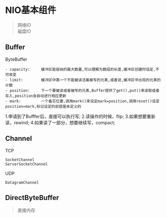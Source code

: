 # NIO基本组件
>网络IO  
>磁盘IO

## Buffer
ByteBuffer
```text
- capacity:     缓冲区能容纳的最大数量,可以理解为数组的长度,缓冲区创建时设定,不可改变
- limit:        缓冲区中第一个不能被读活着被写的元素,或者说,缓冲区中出现的元素的计数
- position:     下一个要被读或者被写的元素,Buffer提供了get(),put()来读取或者存入,position会自动进行相应更新
- mark:         一个备忘位置,调用mark()来设定mark=position,调用reset()设定position=mark,标记设定的前提是未定义的
```
1.申请到了Bufffer后，直接可以执行写;
2.读操作的时候，flip;
3.如果想要重新读，rewind;
4.如果读了一部分，想要继续写，compact;




## Channel
TCP
```text
SocketChannel
ServerSocketChannel
```
UDP
```text
DatagramChannel
```
## DirectByteBuffer
>直接内存